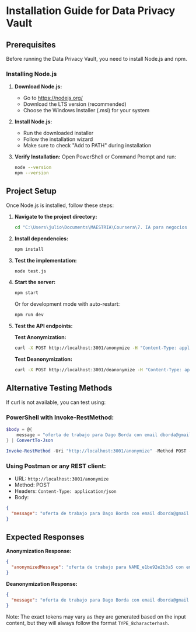 # Installation Guide for Data Privacy Vault

## Prerequisites

Before running the Data Privacy Vault, you need to install Node.js and npm.

### Installing Node.js

1. **Download Node.js:**
   - Go to https://nodejs.org/
   - Download the LTS version (recommended)
   - Choose the Windows Installer (.msi) for your system

2. **Install Node.js:**
   - Run the downloaded installer
   - Follow the installation wizard
   - Make sure to check "Add to PATH" during installation

3. **Verify Installation:**
   Open PowerShell or Command Prompt and run:
   ```bash
   node --version
   npm --version
   ```

## Project Setup

Once Node.js is installed, follow these steps:

1. **Navigate to the project directory:**
   ```bash
   cd "C:\Users\julio\Documents\MAESTRIA\Coursera\7. IA para negocios digitales\Modulo 4\Desarrollo Taller 2"
   ```

2. **Install dependencies:**
   ```bash
   npm install
   ```

3. **Test the implementation:**
   ```bash
   node test.js
   ```

4. **Start the server:**
   ```bash
   npm start
   ```
   Or for development mode with auto-restart:
   ```bash
   npm run dev
   ```

5. **Test the API endpoints:**
   
   **Test Anonymization:**
   ```bash
   curl -X POST http://localhost:3001/anonymize -H "Content-Type: application/json" -d '{\"message\":\"oferta de trabajo para Dago Borda con email dborda@gmail.com y teléfono 3152319157\"}'
   ```
   
   **Test Deanonymization:**
   ```bash
   curl -X POST http://localhost:3001/deanonymize -H "Content-Type: application/json" -d '{\"anonymizedMessage\":\"oferta de trabajo para NAME_e1be92e2b3a5 con email EMAIL_8004719c6ea5 y teléfono PHONE_40e83067b9cb\"}'
   ```

## Alternative Testing Methods

If curl is not available, you can test using:

### PowerShell with Invoke-RestMethod:
```powershell
$body = @{
    message = "oferta de trabajo para Dago Borda con email dborda@gmail.com y teléfono 3152319157"
} | ConvertTo-Json

Invoke-RestMethod -Uri "http://localhost:3001/anonymize" -Method POST -Body $body -ContentType "application/json"
```

### Using Postman or any REST client:
- URL: `http://localhost:3001/anonymize`
- Method: POST
- Headers: `Content-Type: application/json`
- Body:
```json
{
  "message": "oferta de trabajo para Dago Borda con email dborda@gmail.com y teléfono 3152319157"
}
```

## Expected Responses

**Anonymization Response:**
```json
{
  "anonymizedMessage": "oferta de trabajo para NAME_e1be92e2b3a5 con email EMAIL_8004719c6ea5 y teléfono PHONE_40e83067b9cb"
}
```

**Deanonymization Response:**
```json
{
  "message": "oferta de trabajo para Dago Borda con email dborda@gmail.com y teléfono 3152319157"
}
```

Note: The exact tokens may vary as they are generated based on the input content, but they will always follow the format `TYPE_8characterhash`.
